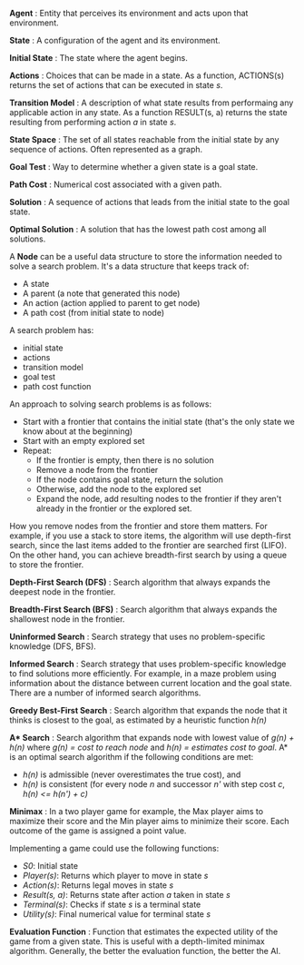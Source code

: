__Agent__ : Entity that perceives its environment and acts upon that environment.

__State__ : A configuration of the agent and its environment.

__Initial State__ : The state where the agent begins.

__Actions__ : Choices that can be made in a state. As a function, ACTIONS(s) returns the set of actions that can be executed in state _s_.

__Transition Model__ : A description of what state results from performaing any applicable action in any state. As a function RESULT(s, a) returns the state resulting from performing action _a_ in state _s_.

__State Space__ : The set of all states reachable from the initial state by any sequence of actions. Often represented as a graph.

__Goal Test__ : Way to determine whether a given state is a goal state.

__Path Cost__ : Numerical cost associated with a given path.

__Solution__ : A sequence of actions that leads from the initial state to the goal state.

__Optimal Solution__ : A solution that has the lowest path cost among all solutions.

A __Node__ can be a useful data structure to store the information needed to solve a search problem. It's a data structure that keeps track of:

* A state
* A parent (a note that generated this node)
* An action (action applied to parent to get node)
* A path cost (from initial state to node)

A search problem has:
* initial state
* actions
* transition model
* goal test
* path cost function

An approach to solving search problems is as follows:
* Start with a frontier that contains the initial state (that's the only state we know about at the beginning)
* Start with an empty explored set
* Repeat:
    * If the frontier is empty, then there is no solution
    * Remove a node from the frontier
    * If the node contains goal state, return the solution
    * Otherwise, add the node to the explored set
    * Expand the node, add resulting nodes to the frontier if they aren't already in the frontier or the explored set.

How you remove nodes from the frontier and store them matters. For example, if you use a stack to store items, the algorithm will use depth-first search, since the last items added to the frontier are searched first (LIFO). On the other hand, you can achieve breadth-first search by using a queue to store the frontier.

__Depth-First Search (DFS)__ : Search algorithm that always expands the deepest node in the frontier.

__Breadth-First Search (BFS)__ : Search algorithm that always expands the shallowest node in the frontier.

__Uninformed Search__ : Search strategy that uses no problem-specific knowledge (DFS, BFS).

__Informed Search__ : Search strategy that uses problem-specific knowledge to find solutions more efficiently. For example, in a maze problem using information about the distance between current location and the goal state. There are a number of informed search algorithms.

__Greedy Best-First Search__ : Search algorithm that expands the node that it thinks is closest to the goal, as estimated by a heuristic function _h(n)_

__A* Search__ : Search algorithm that expands node with lowest value of _g(n) + h(n)_ where _g(n) = cost to reach node_ and _h(n) = estimates cost to goal_. A* is an optimal search algorithm if the following conditions are met:
* _h(n)_ is admissible (never overestimates the true cost), and
* _h(n)_ is consistent (for every node _n_ and successor _n'_ with step cost _c_, _h(n) <= h(n') + c)_

__Minimax__ : In a two player game for example, the Max player aims to maximize their score and the Min player aims to minimize their score. Each outcome of the game is assigned a point value.

Implementing a game could use the following functions:
* _S0_: Initial state
* _Player(s)_: Returns which player to move in state _s_
* _Action(s)_: Returns legal moves in state _s_
* _Result(s, a)_: Returns state after action _a_ taken in state _s_
* _Terminal(s)_: Checks if state _s_ is a terminal state
* _Utility(s)_: Final numerical value for terminal state _s_

__Evaluation Function__ : Function that estimates the expected utility of the game from a given state. This is useful with a depth-limited minimax algorithm. Generally, the better the evaluation function, the better the AI.